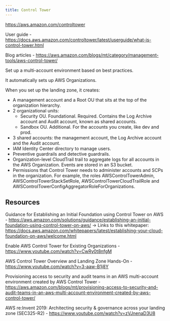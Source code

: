 ```yaml
---
title: Control Tower
---
```


https://aws.amazon.com/controltower

User guide - https://docs.aws.amazon.com/controltower/latest/userguide/what-is-control-tower.html

Blog articles - https://aws.amazon.com/blogs/mt/category/management-tools/aws-control-tower/

Set up a multi-account environment based on best practices.

It automatically sets up AWS Organizations.

When you set up the landing zone, it creates:

- A management account and a Root OU that sits at the top of the organization hierarchy.
- 2 organizational units:
  - Security OU. Foundational. Required. Contains the Log Archive account and Audit account, known as shared accounts.
  - Sandbox OU. Additional. For the accounts you create, like dev and prod.
- 3 shared accounts: the management account, the Log Archive account and the Audit account.
- IAM Identity Center directory to manage users.
- Preventive guardrails and detective guardrails.
- Organization-level CloudTrail trail to aggregate logs for all accounts in the AWS Organization. Events are stored in an S3 bucket.
- Permissions that Control Tower needs to administer accounts and SCPs in the organization. For example, the roles AWSControlTowerAdmin, AWSControlTowerStackSetRole, AWSControlTowerCloudTrailRole and AWSControlTowerConfigAggregatorRoleForOrganizations.

## Resources

Guidance for Establishing an Initial Foundation using Control Tower on AWS - https://aws.amazon.com/solutions/guidance/establishing-an-initial-foundation-using-control-tower-on-aws/ → Links to this whitepaper: https://docs.aws.amazon.com/whitepapers/latest/establishing-your-cloud-foundation-on-aws/welcome.html

Enable AWS Control Tower for Existing Organizations - https://www.youtube.com/watch?v=CwRy0t8nfgM

AWS Control Tower Overview and Landing Zone Hands-On - https://www.youtube.com/watch?v=3-aaw-B1j8Y

Provisioning access to security and audit teams in an AWS multi-account environment created by AWS Control Tower - https://aws.amazon.com/blogs/mt/provisioning-access-to-security-and-audit-teams-in-an-aws-multi-account-environment-created-by-aws-control-tower/

AWS re:Invent 2019: Architecting security & governance across your landing zone (SEC325-R2) - https://www.youtube.com/watch?v=zVJnenaD3U8
